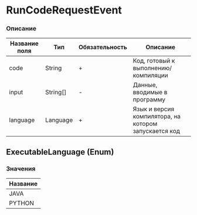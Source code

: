 # RunCodeRequestEvent
### Описание
| Название поля | Тип                | Обязательность | Описание                                              |
|---------------|--------------------|----------------|-------------------------------------------------------|
| code          | String             | +              | Код, готовый к выполнению/компиляции                  |
| input         | String[]           | -              | Данные, вводимые в программу                          | 
| language      | Language | +              | Язык и версия компилятора, на котором запускается код |

## ExecutableLanguage (Enum)

[//]: # (### Описание)

[//]: # (| Название поля    | Тип    | Обязательность | Описание                                              |)

[//]: # (|------------------|--------|----------------|-------------------------------------------------------|)

[//]: # (| name             | String | +              | Название + версия языка                               |)

### Значения
| Название | 
|----------|
| JAVA  |
| PYTHON |


[//]: # ( В настройки)
[//]: # (| commandToCompile | String | -              | Команда для компиляции с путем к компилятору          | )

[//]: # (| commandToCompile   | String | +              | Язык и версия компилятора, на котором запускается код |)
